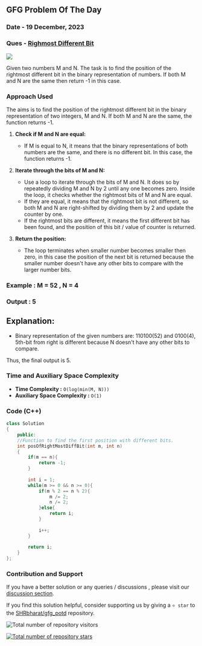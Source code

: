 ## GFG Problem Of The Day

### Date - 19 December, 2023
### Ques - [Righmost Different Bit](https://www.geeksforgeeks.org/problems/rightmost-different-bit-1587115621/1)
![](https://badgen.net/badge/Level/Medium/yellow)

Given two numbers M and N. The task is to find the position of the rightmost different bit in the binary representation of numbers. If both M and N are the same then return -1 in this case.

### Approach Used
The aims is to find the position of the rightmost different bit in the binary representation of two integers, M and N. If both M and N are the same, the function returns -1.

1. **Check if M and N are equal:**
    - If M is equal to N, it means that the binary representations of both numbers are the same, and there is no different bit. In this case, the function returns -1.
    
2. **Iterate through the bits of M and N:**
    - Use a loop to iterate through the bits of M and N. It does so by repeatedly dividing M and N by 2 until any one becomes zero. Inside the loop, it checks whether the rightmost bits of M and N are equal. 
    - If they are equal, it means that the rightmost bit is not different, so both M and N are right-shifted by dividing them by 2 and update the counter by one.
    - If the rightmost bits are different, it means the first different bit has been found, and the position of this bit / value of counter is returned.

3. **Return the position:**
    - The loop terminates when smaller number becomes smaller then zero, in this case the position of the next bit is returned because the smaller number doesn't have any other bits to compare with the larger number bits. 

### Example :  M = 52 , N = 4
### Output : 5

## Explanation:
- Binary representation of the given numbers are: 110100(52) and 0100(4), 5th-bit from right is different because N doesn't have any other bits to compare.

Thus, the final output is 5.

### Time and Auxiliary Space Complexity

- **Time Complexity            :**  `O(log(min(M, N)))`
- **Auxiliary Space Complexity :**  `O(1)` 

### Code (C++)
```cpp
class Solution
{
    public:
    //Function to find the first position with different bits.
    int posOfRightMostDiffBit(int m, int n)
    {
        if(m == n){
            return -1;
        }
        
        int i = 1;
        while(m >= 0 && n >= 0){
            if(m % 2 == n % 2){
                m /= 2;
                n /= 2;
            }else{
                return i;
            }
            
            i++;
        }
        
        return i;
    }
};
```
### Contribution and Support

If you have a better solution or any queries / discussions , please visit our [discussion section](https://github.com/SHRbharat/gfg_potd/discussions).

If you find this solution helpful, consider supporting us by giving a `⭐ star` to the [SHRbharat/gfg_potd](https://github.com/SHRbharat/gfg_potd) repository.

![Total number of repository visitors](https://komarev.com/ghpvc/?username=SHRbharat&color=blueviolet&&label=Visitors)

[![Total number of repository stars](https://img.shields.io/github/stars/SHRbharat/gfg_potd.svg)](https://github.com/SHRbharat/gfg_potd/stargazers)             